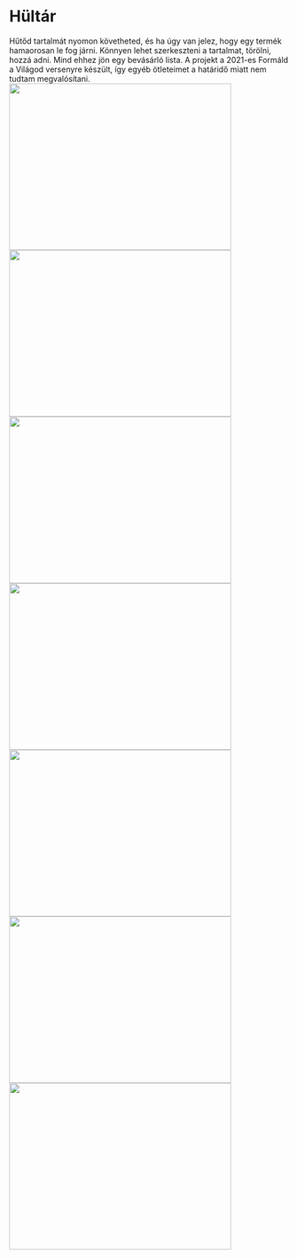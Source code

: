 # Hültár
Hűtőd tartalmát nyomon követheted, és ha úgy van jelez, hogy egy termék hamaorosan le fog járni.
Könnyen lehet szerkeszteni a tartalmat, törölni, hozzá adni. Mind ehhez jön egy bevásárló lista.
A projekt a 2021-es Formáld a Világod versenyre készült, így egyéb ötleteimet a határidő miatt 
nem tudtam megvalósítani.
<br>
<img src="https://cdn.discordapp.com/attachments/794612165947949072/951204419725295767/1.png" width="400" height="300">
<img src="https://cdn.discordapp.com/attachments/794612165947949072/951204420127965244/2.png" width="400" height="300">
<img src="https://cdn.discordapp.com/attachments/794612165947949072/951204420438335488/3.png" width="400" height="300">
<img src="https://cdn.discordapp.com/attachments/794612165947949072/951204420769697852/4.png" width="400" height="300">
<img src="https://cdn.discordapp.com/attachments/794612165947949072/951204421247828028/5.png" width="400" height="300">
<img src="https://cdn.discordapp.com/attachments/794612165947949072/951204421516296263/6.png" width="400" height="300">
<img src="https://cdn.discordapp.com/attachments/794612165947949072/951204421780516884/7.png" width="400" height="300">
